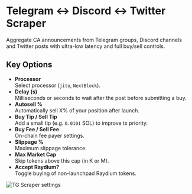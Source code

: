 # Telegram ↔ Discord ↔ Twitter Scraper

Aggregate CA announcements from Telegram groups, Discord channels and Twitter posts with ultra-low latency and full buy/sell controls.

## Key Options

- **Processor**  
  Select processor (`jito`, `NextBlock`).  
- **Delay (s)**  
  Milliseconds or seconds to wait after the post before submitting a buy.  
- **Autosell %**  
  Automatically sell X% of your position after launch.  
- **Buy Tip / Sell Tip**  
  Add a small tip (e.g. `0.0101` SOL) to improve tx priority.  
- **Buy Fee / Sell Fee**  
  On-chain fee payer settings.  
- **Slippage %**  
  Maximum slippage tolerance.  
- **Max Market Cap**  
  Skip tokens above this cap (in K or M).  
- **Accept Raydium?**  
  Toggle buying of non-launchpad Raydium tokens.

![TG Scraper settings](/media/scraper-settings.jpg)

